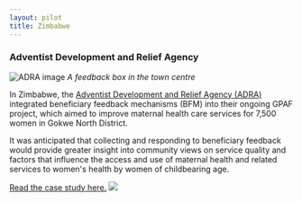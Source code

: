 ```yaml
---
layout: pilot
title: Zimbabwe
---
```

### Adventist Development and Relief Agency

![ADRA image]({{site.baseurl}}/public/img/Zimbabwe/ADRAfeedback.JPG)
*A feedback box in the town centre*

In Zimbabwe, the [Adventist Development and Relief Agency (ADRA)](http://www.adra.org.uk) integrated beneficiary feedback mechanisms (BFM) into their ongoing GPAF project, which aimed to improve maternal health care services for 7,500 women in Gokwe North District.

It was anticipated that collecting and responding to beneficiary feedback would provide greater insight into community views on service quality and factors that influence the access and use of maternal health and related services to women's health by women of childbearing age.

[Read the case study here.](http://cdn.worldvision.org.uk/files/2414/6056/3718/Zimbabwe1.pdf)
<img style="margin:auto" src="{{site.baseurl}}/public/img/logos/partner/adra.jpg">

